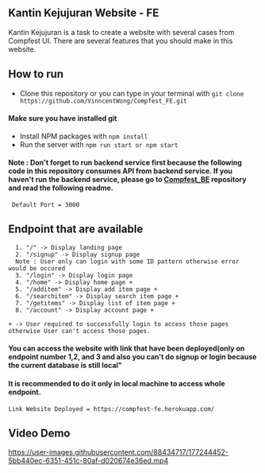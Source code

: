 ## Kantin Kejujuran Website - FE

Kantin Kejujuran is a task to create a website with several cases from Compfest UI. There are several features that you should make in this website.

## How to run
* Clone this repository or you can type in your terminal with ```git clone https://github.com/VinncentWong/Compfest_FE.git```
#### Make sure you have installed git
* Install NPM packages with
```npm install```
* Run the server with
```npm run start or npm start```
#### Note : Don't forget to run backend service first because the following code in this repository consumes API from backend service. If you haven't run the backend service, please go to [Compfest_BE](https://github.com/VinncentWong/Compfest_BE.git) repository and read the following readme.
``` Default Port = 3000```

## Endpoint that are available
```
  1. "/" -> Display landing page
  2. "/signup" -> Display signup page
  Note : User only can login with some ID pattern otherwise error would be occured
  3. "/login" -> Display login page
  4. "/home" -> Display home page +
  5. "/additem" -> Display add item page +
  6. "/searchitem" -> Display search item page +
  7. "/getitems" -> Display list of item page +
  8. "/account" -> Display account page +
  
+ -> User required to successfully login to access those pages otherwise User can't access those pages.
```
#### You can access the website with link that have been deployed(only on endpoint number 1,2, and 3 and also you can't do signup or login because the current database is still local"
#### It is recommended to do it only in local machine to access whole endpoint.
```Link Website Deployed = https://compfest-fe.herokuapp.com/```

## Video Demo


https://user-images.githubusercontent.com/88434717/177244452-5bb440ec-6351-451c-80af-d020674e36ed.mp4




